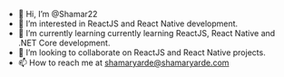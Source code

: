 - 👋 Hi, I’m @Shamar22
- 👀 I’m interested in ReactJS and React Native development.
- 🌱 I’m currently learning currently learning ReactJS, React Native and .NET Core development.
- 💞️ I’m looking to collaborate on ReactJS and React Native projects.
- 📫 How to reach me at shamaryarde@shamaryarde.com

<!---
Shamar22/Shamar22 is a ✨ special ✨ repository because its `README.md` (this file) appears on your GitHub profile.
You can click the Preview link to take a look at your changes.
--->
